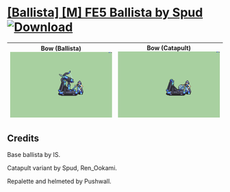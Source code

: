 # [\[Ballista\] \[M\] FE5 Ballista by Spud](./) [![Download](https://img.shields.io/badge/Download--red?style=social&logo=github)](https://minhaskamal.github.io/DownGit/#/home?url=https://github.com/Klokinator/FE-Repo/tree/main/Battle%20Animations%2FInfantry%20-%20(Bow)%20Snipers%20and%20Ballistae%2F%5BBallista%5D%20%5BM%5D%20FE5%20Ballista%20by%20Spud)

| <b>Bow (Ballista)</b><br/><img alt="Bow animation" src="./5.%20Bow%20(Ballista)/Bow.gif"/> | <b>Bow (Catapult)</b><br/><img alt="Bow animation" src="./5.%20Bow%20(Catapult)/Bow.gif"/> |
| :---: | :---: |

## Credits

Base ballista by IS.

Catapult variant by Spud, Ren_Ookami.

Repalette and helmeted by Pushwall.

